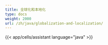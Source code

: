 ```yaml
---
title: 全球化和本地化
type: docs
weight: 2000
url: /zh/java/globalization-and-localization/
---
```

{{< app/cells/assistant language="java" >}}

